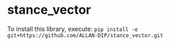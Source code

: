 # stance_vector

To install this library, execute: `pip install -e git+https://github.com/ALLAN-DIP/stance_vector.git`
